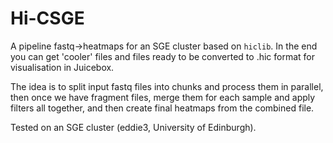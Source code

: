 # Hi-CSGE
A pipeline fastq->heatmaps for an SGE cluster based on `hiclib`. In the end you can get 'cooler' files and files ready to be converted to .hic format for visualisation in Juicebox.

The idea is to split input fastq files into chunks and process them in parallel, then once we have fragment files, merge them for each sample and apply filters all together, and then create final heatmaps from the combined file.

Tested on an SGE cluster (eddie3, University of Edinburgh).
